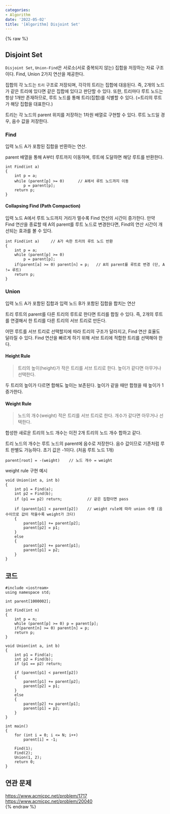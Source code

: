 ```yaml
---
categories:
- Algorithm
date: '2022-05-02'
title: '[Algorithm] Disjoint Set'
---
```


{% raw %}
## Disjoint Set
`Disjoint Set`, `Union-Find`은 서로소(서로 중복되지 않는) 집합을 저장하는 자료 구조이다. Find, Union 2가지 연산을 제공한다.

집합의 각 노드는 `트리` 구조로 저장되며, 각각의 트리는 집합에 대응된다. 즉, 2개의 노드가 같은 트리에 있다면 같은 집합에 있다고 판단할 수 있다. 또한, 트리마다 루트 노드는 항상 1개만 존재하므로, 루트 노드를 통해 트리(집합)를 식별할 수 있다. (=트리의 루트가 해당 집합을 대표한다.)

트리는 각 노드의 parent 위치를 저장하는 1차원 배열로 구현할 수 있다. 루트 노드일 경우, 음수 값을 저장한다.

### Find
입력 노드 A가 포함된 집합을 반환하는 연산.

parent 배열을 통해 A부터 루트까지 이동하며, 루트에 도달하면 해당 루트를 반환한다. 

```
int Find(int a)
{
	int p = a;
	while (parent[p] >= 0)		// A에서 루트 노드까지 이동
		p = parent[p];
	return p;
}
```

#### Collapsing Find (Path Compaction)
입력 노드 A에서 루트 노드까지 거리가 멀수록 Find 연산의 시간이 증가한다. 만약 Find 연산을 종료할 때 A의 parent를 루트 노드로 변경한다면, Find의 연산 시간이 개선되는 효과를 볼 수 있다.

```
int Find(int a)		// A가 속한 트리의 루트 노드 반환
{
	int p = a;
	while (parent[p] >= 0)
		p = parent[p];
	if(parent[a] >= 0) parent[n] = p;	// A의 parent를 루트로 변경 (단, A != 루트)
	return p;
}
```

### Union
입력 노드 A가 포함된 집합과 입력 노드 B가 포함된 집합을 합치는 연산

트리 루트의 parent를 다른 트리의 루트로 한다면 트리를 합칠 수 있다. 즉, 2개의 루트를 연결해서 한 트리를 다른 트리의 서브 트리로 만든다.

어떤 루트를 서브 트리로 선택할지에 따라 트리의 구조가 달라지고, Find 연산 효율도 달라질 수 있다. Find 연산을 빠르게 하기 위해 서브 트리에 적합한 트리를 선택해야 한다.

#### Height Rule
> 트리의 높이(height)가 작은 트리를 서브 트리로 한다. 높이가 같다면 아무거나 선택한다.<br>

두 트리의 높이가 다르면 합해도 높이는 보존된다. 높이가 같을 때만 합쳤을 때 높이가 1 증가한다.

#### Weight Rule
> 노드의 개수(weight) 적은 트리를 서브 트리로 한다. 개수가 같다면 아무거나 선택한다.<br>

합성한 새로운 트리의 노드 개수는 이전 2개 트리의 노드 개수 합하고 같다.

트리 노드의 개수는 루트 노드의 parent에 음수로 저장한다. 음수 값이므로 기존처럼 루트 판별도 가능하다. 초기 값은 -1이다. (처음 루트 노드 1개)
```
parent[root] = -(weight)	// 노드 개수 = weight
```

weight rule 구현 예시
```
void Union(int a, int b)
{
	int p1 = Find(a);
	int p2 = Find(b);
	if (p1 == p2) return;			// 같은 집합이면 pass

	if (parent[p1] < parent[p2])	// weight rule에 따라 union 수행 (음수이므로 값이 작을수록 weight가 크다)
	{
		parent[p1] += parent[p2];
		parent[p2] = p1;
	}
	else
	{
		parent[p2] += parent[p1];
		parent[p1] = p2;
	}
}
```

## 코드
```
#include <iostream>
using namespace std;

int parent[1000002];

int Find(int n)
{
	int p = n;
	while (parent[p] >= 0) p = parent[p];
	if(parent[n] >= 0) parent[n] = p;
	return p;
}

void Union(int a, int b)
{
	int p1 = Find(a);
	int p2 = Find(b);
	if (p1 == p2) return;

	if (parent[p1] < parent[p2])
	{
		parent[p1] += parent[p2];
		parent[p2] = p1;
	}
	else
	{
		parent[p2] += parent[p1];
		parent[p1] = p2;
	}
}

int main()
{
	for (int i = 0; i <= N; i++)
		parent[i] = -1;

	Find(1);
	Find(2);
	Union(1, 2);
	return 0;
}
```

## 연관 문제
https://www.acmicpc.net/problem/1717<br>
https://www.acmicpc.net/problem/20040<br>
{% endraw %}
